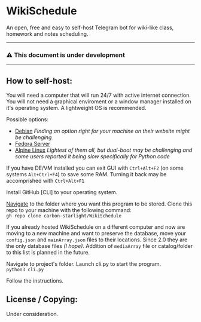 # WikiSchedule
 An open, free and easy to self-host Telegram bot for wiki-like class, homework and notes scheduling.

-----
### ⚠ This document is under development
-----

## How to self-host:
You will need a computer that will run 24/7 with active internet connection. You will not need a graphical enviroment or a window manager installed on it's operating system. A lightweight OS is recommended.

Possible options:

- [Debian](https://www.debian.org/) *Finding an option right for your machine on their website might be challenging*
- [Fedora Server](https://fedoraproject.org/)
- [Alpine Linux](https://www.alpinelinux.org/) *Lightest of them all, but dual-boot may be challenging and some users reported it being slow specifically for Python code*

If you have DE/VM installed you can exit GUI with `Ctrl+Alt+F2` (on some systems `Alt+Ctrl+F4`) to save some RAM. Turning it back may be accomprished with `Ctrl+Alt+F1`

Install GitHub [CLI] to your operating system. 

[Navigate](https://andysbrainbook.readthedocs.io/en/latest/unix/Unix_01_Navigation.html) to the folder where you want this program to be stored. Clone this repo to your machine with the following command:  
`gh repo clone carbon-starlight/WikiSchedule`

If you already hosted WikiSchedule on a different computer and now are moving to a new machine and want to preserve the database, move your `config.json` and `mainArray.json` files to their locations. Since 2.0 they are the only database files _(I hope)_. Addition of `mediaArray` file or catalog/folder to this list is planned in the future.  

Navigate to project's folder. Launch cli.py to start the program.  
`python3 cli.py`

Follow the instructions.

## License / Copying:
Under consideration.
